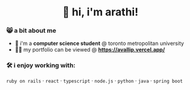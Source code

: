 <h1 align="center">👋 hi, i'm arathi!</h1>

<h3 align="left">😸 a bit about me</h3>

- 🏫 i'm a **computer science student** @ toronto metropolitan university
- 👨‍💻 my portfolio can be viewed @ **https://avallip.vercel.app/**

<h3 align="left">🛠️ i enjoy working with:</h3>

`ruby on rails` · `react` · `typescript` · `node.js` · `python` · `java` · `spring boot`
